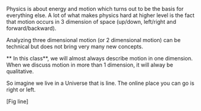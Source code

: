 Physics is about energy and motion which turns out to be the basis for everything else. A lot of what makes physics hard at higher level is the fact that motion occurs in 3 dimension of space (up/down, left/right and forward/backward). 

Analyzing three dimensional motion (or 2 dimensional motion) can be technical but does not bring very many new concepts. 

** In this class**, we will almost always describe motion in one dimension. When we discuss motion in more than 1 dimension, it will alway be qualitative. 

So imagine we live in a Universe that is line. The online place you can go is right or left. 

[Fig line]